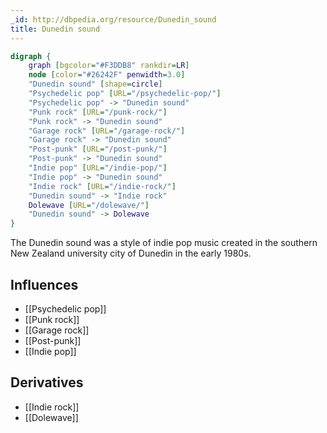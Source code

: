```yaml
---
_id: http://dbpedia.org/resource/Dunedin_sound
title: Dunedin sound
---
```


```dot
digraph {
	graph [bgcolor="#F3DDB8" rankdir=LR]
	node [color="#26242F" penwidth=3.0]
	"Dunedin sound" [shape=circle]
	"Psychedelic pop" [URL="/psychedelic-pop/"]
	"Psychedelic pop" -> "Dunedin sound"
	"Punk rock" [URL="/punk-rock/"]
	"Punk rock" -> "Dunedin sound"
	"Garage rock" [URL="/garage-rock/"]
	"Garage rock" -> "Dunedin sound"
	"Post-punk" [URL="/post-punk/"]
	"Post-punk" -> "Dunedin sound"
	"Indie pop" [URL="/indie-pop/"]
	"Indie pop" -> "Dunedin sound"
	"Indie rock" [URL="/indie-rock/"]
	"Dunedin sound" -> "Indie rock"
	Dolewave [URL="/dolewave/"]
	"Dunedin sound" -> Dolewave
}
```

The Dunedin sound was a style of indie pop music created in the southern New Zealand university city of Dunedin in the early 1980s.

## Influences

- [[Psychedelic pop]]
- [[Punk rock]]
- [[Garage rock]]
- [[Post-punk]]
- [[Indie pop]]

## Derivatives

- [[Indie rock]]
- [[Dolewave]]
